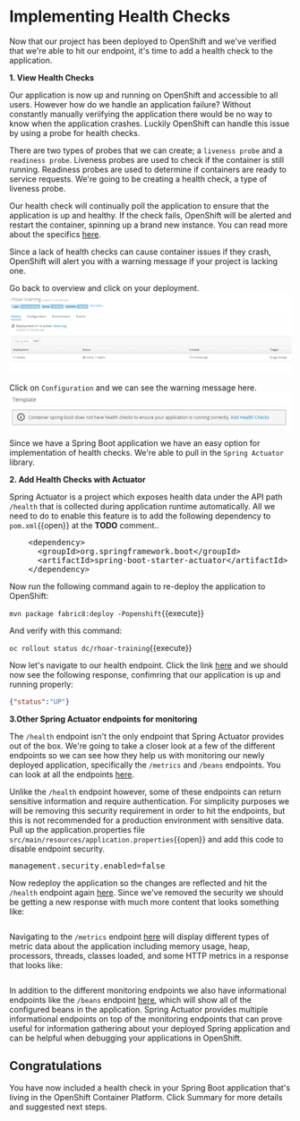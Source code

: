 # Implementing Health Checks

Now that our project has been deployed to OpenShift and we've verified that we're able to hit our endpoint, it's time to add a health check to the application.

**1. View Health Checks**

Our application is now up and running on OpenShift and accessible to all users. However how do we handle an application failure? Without constantly manually veriifying the application there would be no way to know when the application crashes. Luckily OpenShift can handle this issue by using a probe for health checks.

There are two types of probes that we can create; a `liveness probe` and a `readiness probe`. Liveness probes are used to check if the container is still running. Readiness probes are used to determine if containers are ready to service requests. We're going to be creating a health check,  a type of liveness probe.

Our health check will continually poll the application to ensure that the application is up and healthy. If the check fails, OpenShift will be alerted and restart the container, spinning up a brand new instance. You can read more about the specifics [here](https://docs.openshift.org/latest/dev_guide/application_health.html).

Since a lack of health checks can cause container issues if they crash, OpenShift will alert you with a warning message if your project is lacking one. 

Go back to overview and click on your deployment.
![Application Deployment](../../assets/middleware/rhoar-monitoring/applicationDeployment.png)

Click on `Configuration` and we can see the warning message here.
![Missing Health Checks](../../assets/middleware/rhoar-monitoring/missingHealthChecks.png)


Since we have a Spring Boot application we have an easy option for implementation of health checks. We're able to pull in the `Spring Actuator` library.

**2. Add Health Checks with Actuator**

Spring Actuator is a project which exposes health data under the API path `/health` that is collected during application runtime automatically. All we need to do to enable this feature is to add the following dependency to ``pom.xml``{{open}} at the **TODO** comment..

<pre class="file" data-filename="pom.xml" data-target="insert" data-marker="<!-- TODO: Add Actuator dependency here -->">
    &lt;dependency&gt;
      &lt;groupId&gt;org.springframework.boot&lt;/groupId&gt;
      &lt;artifactId&gt;spring-boot-starter-actuator&lt;/artifactId&gt;
    &lt;/dependency&gt;
</pre>

Now run the following command again to re-deploy the application to OpenShift:

``mvn package fabric8:deploy -Popenshift``{{execute}}

And verify with this command:

``oc rollout status dc/rhoar-training``{{execute}}

Now let's navigate to our health endpoint. Click the link [here]() and we should now see the following response, confimring that our application is up and running properly:

```json 
{"status":"UP"}
```

**3.Other Spring Actuator endpoints for monitoring**

The `/health` endpoint isn't the only endpoint that Spring Actuator provides out of the box. We're going to take a closer look at a few of the different endpoints so we can see how they help us with monitoring our newly deployed application, specifically the `/metrics` and `/beans` endpoints. You can look at all the endpoints [here](https://docs.spring.io/spring-boot/docs/current/reference/html/production-ready-endpoints.html).

Unlike the `/health` endpoint however, some of these endpoints can return sensitive information and require authentication. For simplicity purposes we will be removing this security requirement in order to hit the endpoints, but this is not recommended for a production environment with sensitive data. Pull up the application.properties file ``src/main/resources/application.properties``{{open}} and add this code to disable endpoint security.

<pre class="file" data-filename="src/main/resources/application.properties" data-target="insert" data-marker="# TODO: Add Security preference here">
management.security.enabled=false
</pre>

Now redeploy the application so the changes are reflected and hit the `/health` endpoint again [here](). Since we've removed the security we should be getting a new response with much more content that looks something like:

```json

```

Navigating to the `/metrics` endpoint [here]() will display different types of metric data about the application including memory usage, heap, processors, threads, classes loaded, and some HTTP metrics in a response that looks like:

```json

```

In addition to the different monitoring endpoints we also have informational endpoints like the `/beans` endpoint [here](), which will show all of the configured beans in the application. Spring Actuator provides multiple informational endpoints on top of the monitoring endpoints that can prove useful for information gathering about your deployed Spring application and can be helpful when debugging your applications in OpenShift.

## Congratulations

You have now included a health check in your Spring Boot application that's living in the OpenShift Container Platform. Click Summary for more details and suggested next steps.
